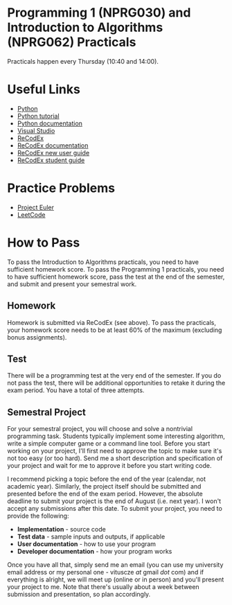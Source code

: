 # Programming 1 (NPRG030) and Introduction to Algorithms (NPRG062) Practicals

Practicals happen every Thursday (10:40 and 14:00).

# Useful Links

* [Python](https://www.python.org/downloads/)
* [Python tutorial](https://docs.python.org/3/tutorial/)
* [Python documentation](https://docs.python.org/3/)
* [Visual Studio](https://visualstudio.microsoft.com/)
* [ReCodEx](https://recodex.mff.cuni.cz/)
* [ReCodEx documentation](https://github.com/ReCodEx/wiki/wiki/User-documentation)
* [ReCodEx new user guide](http://www.ms.mff.cuni.cz/ReCodEx/NewUserDocEng.pdf)
* [ReCodEx student guide](http://www.ms.mff.cuni.cz/ReCodEx/StudentDocEng.pdf)

# Practice Problems

* [Project Euler](https://projecteuler.net/)
* [LeetCode](https://leetcode.com/)

# How to Pass

To pass the Introduction to Algorithms practicals, you need to have sufficient homework score. To pass the Programming 1 practicals, you need to have sufficient homework score, pass the test at the end of the semester, and submit and present your semestral work.

## Homework

Homework is submitted via ReCodEx (see above). To pass the practicals, your homework score needs to be at least 60% of the maximum (excluding bonus assignments).

## Test

There will be a programming test at the very end of the semester. If you do not pass the test, there will be additional opportunities to retake it during the exam period. You have a total of three attempts.

## Semestral Project

For your semestral project, you will choose and solve a nontrivial programming task. Students typically implement some interesting algorithm, write a simple computer game or a command line tool. Before you start working on your project, I'll first need to approve the topic to make sure it's not too easy (or too hard). Send me a short description and specification of your project and wait for me to approve it before you start writing code.

I recommend picking a topic before the end of the year (calendar, not academic year). Similarly, the project itself should be submitted and presented before the end of the exam period. However, the absolute deadline to submit your project is the end of August (i.e. next year). I won't accept any submissions after this date. To submit your project, you need to provide the following:

* **Implementation** - source code
* **Test data** - sample inputs and outputs, if applicable
* **User documentation** - how to use your program
* **Developer documentation** - how your program works

Once you have all that, simply send me an email (you can use my university email address or my personal one - vituscze *at* gmail *dot* com) and if everything is alright, we will meet up (online or in person) and you'll present your project to me. Note that there's usually about a week between submission and presentation, so plan accordingly.
